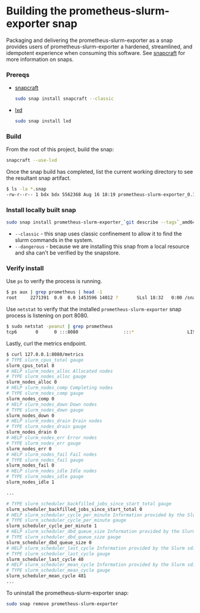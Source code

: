 # Building the prometheus-slurm-exporter snap
Packaging and delivering the prometheus-slurm-exporter as a snap provides users of prometheus-slurm-exporter
a hardened, streamlined, and idempotent experience when consuming this software. See [snapcraft](https://snapcraft.io/) for more information on snaps.


### Prereqs
* [snapcraft](https://snapcraft.io)
    ```bash
    sudo snap install snapcraft --classic
    ```
* [lxd](https://linuxcontainers.org/)
    ```bash
    sudo snap install lxd
    ```

### Build
From the root of this project, build the snap:
```bash
snapcraft --use-lxd
```
Once the snap build has completed, list the current working directory to see the resultant snap artifact.
```bash
$ ls -la *.snap
-rw-r--r-- 1 bdx bdx 5562368 Aug 16 18:19 prometheus-slurm-exporter_0.11-1-g01dd959_amd64.snap
```

### Install locally built snap
```bash
sudo snap install prometheus-slurm-exporter_`git describe --tags`_amd64.snap --classic --dangerous
```
* `--classic` - this snap uses classic confinement to allow it to find the slurm commands in the system.
* `--dangerous` - because we are installing this snap from a local resource and sha can't be verified by the snapstore.

### Verify install
Use `ps` to verify the process is running.
```bash
$ ps aux | grep prometheus | head -1
root     2271391  0.0  0.0 1453596 14012 ?       SLsl 18:32   0:00 /snap/prometheus-slurm-exporter/x1/bin/prometheus-slurm-exporter
```

Use `netstat` to verify that the installed `prometheus-slurm-exporter` snap process is listening on port 8080.
```bash
$ sudo netstat -peanut | grep prometheus
tcp6       0      0 :::8080                 :::*                    LISTEN      0          15042010   2271391/prometheus-slurm-exporter
```

Lastly, curl the metrics endpoint.
```bash
$ curl 127.0.0.1:8080/metrics
# TYPE slurm_cpus_total gauge
slurm_cpus_total 8
# HELP slurm_nodes_alloc Allocated nodes
# TYPE slurm_nodes_alloc gauge
slurm_nodes_alloc 0
# HELP slurm_nodes_comp Completing nodes
# TYPE slurm_nodes_comp gauge
slurm_nodes_comp 0
# HELP slurm_nodes_down Down nodes
# TYPE slurm_nodes_down gauge
slurm_nodes_down 0
# HELP slurm_nodes_drain Drain nodes
# TYPE slurm_nodes_drain gauge
slurm_nodes_drain 0
# HELP slurm_nodes_err Error nodes
# TYPE slurm_nodes_err gauge
slurm_nodes_err 0
# HELP slurm_nodes_fail Fail nodes
# TYPE slurm_nodes_fail gauge
slurm_nodes_fail 0
# HELP slurm_nodes_idle Idle nodes
# TYPE slurm_nodes_idle gauge
slurm_nodes_idle 1

...

# TYPE slurm_scheduler_backfilled_jobs_since_start_total gauge
slurm_scheduler_backfilled_jobs_since_start_total 0
# HELP slurm_scheduler_cycle_per_minute Information provided by the Slurm sdiag command, number scheduler cycles per minute
# TYPE slurm_scheduler_cycle_per_minute gauge
slurm_scheduler_cycle_per_minute 1
# HELP slurm_scheduler_dbd_queue_size Information provided by the Slurm sdiag command, length of the DBD agent queue
# TYPE slurm_scheduler_dbd_queue_size gauge
slurm_scheduler_dbd_queue_size 0
# HELP slurm_scheduler_last_cycle Information provided by the Slurm sdiag command, scheduler last cycle time in (microseconds)
# TYPE slurm_scheduler_last_cycle gauge
slurm_scheduler_last_cycle 40
# HELP slurm_scheduler_mean_cycle Information provided by the Slurm sdiag command, scheduler mean cycle time in (microseconds)
# TYPE slurm_scheduler_mean_cycle gauge
slurm_scheduler_mean_cycle 481
...
```

To uninstall the prometheus-slurm-exporter snap:
```bash
sudo snap remove prometheus-slurm-exporter
```
